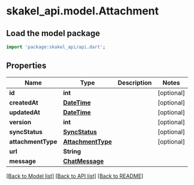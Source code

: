 # skakel_api.model.Attachment

## Load the model package
```dart
import 'package:skakel_api/api.dart';
```

## Properties
Name | Type | Description | Notes
------------ | ------------- | ------------- | -------------
**id** | **int** |  | [optional] 
**createdAt** | [**DateTime**](DateTime.md) |  | [optional] 
**updatedAt** | [**DateTime**](DateTime.md) |  | [optional] 
**version** | **int** |  | [optional] 
**syncStatus** | [**SyncStatus**](SyncStatus.md) |  | [optional] 
**attachmentType** | [**AttachmentType**](AttachmentType.md) |  | [optional] 
**url** | **String** |  | 
**message** | [**ChatMessage**](ChatMessage.md) |  | 

[[Back to Model list]](../README.md#documentation-for-models) [[Back to API list]](../README.md#documentation-for-api-endpoints) [[Back to README]](../README.md)


